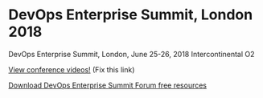 # DevOps Enterprise Summit, London 2018
DevOps Enterprise Summit, London, June 25-26, 2018
Intercontinental O2

[View conference videos!](https://www.youtube.com)  (Fix this link)

<a href="https://itrevolution.com/devops-books/">Download DevOps Enterprise Summit Forum free resources</a>
